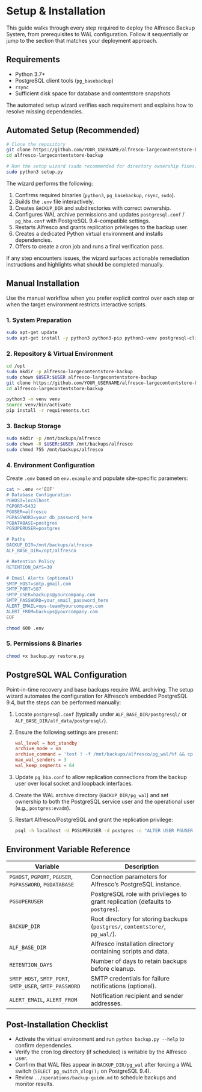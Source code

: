 # Setup & Installation

This guide walks through every step required to deploy the Alfresco Backup System, from prerequisites to WAL configuration. Follow it sequentially or jump to the section that matches your deployment approach.

## Requirements

- Python 3.7+
- PostgreSQL client tools (`pg_basebackup`)
- `rsync`
- Sufficient disk space for database and contentstore snapshots

The automated setup wizard verifies each requirement and explains how to resolve missing dependencies.

## Automated Setup (Recommended)

```bash
# Clone the repository
git clone https://github.com/YOUR_USERNAME/alfresco-largecontentstore-backup.git
cd alfresco-largecontentstore-backup

# Run the setup wizard (sudo recommended for directory ownership fixes)
sudo python3 setup.py
```

The wizard performs the following:

1. Confirms required binaries (`python3`, `pg_basebackup`, `rsync`, `sudo`).
2. Builds the `.env` file interactively.
3. Creates `BACKUP_DIR` and subdirectories with correct ownership.
4. Configures WAL archive permissions and updates `postgresql.conf` / `pg_hba.conf` with PostgreSQL 9.4–compatible settings.
5. Restarts Alfresco and grants replication privileges to the backup user.
6. Creates a dedicated Python virtual environment and installs dependencies.
7. Offers to create a cron job and runs a final verification pass.

If any step encounters issues, the wizard surfaces actionable remediation instructions and highlights what should be completed manually.

## Manual Installation

Use the manual workflow when you prefer explicit control over each step or when the target environment restricts interactive scripts.

### 1. System Preparation

```bash
sudo apt-get update
sudo apt-get install -y python3 python3-pip python3-venv postgresql-client rsync
```

### 2. Repository & Virtual Environment

```bash
cd /opt
sudo mkdir -p alfresco-largecontentstore-backup
sudo chown $USER:$USER alfresco-largecontentstore-backup
git clone https://github.com/YOUR_USERNAME/alfresco-largecontentstore-backup.git
cd alfresco-largecontentstore-backup

python3 -m venv venv
source venv/bin/activate
pip install -r requirements.txt
```

### 3. Backup Storage

```bash
sudo mkdir -p /mnt/backups/alfresco
sudo chown -R $USER:$USER /mnt/backups/alfresco
sudo chmod 755 /mnt/backups/alfresco
```

### 4. Environment Configuration

Create `.env` based on `env.example` and populate site-specific parameters:

```bash
cat > .env <<'EOF'
# Database Configuration
PGHOST=localhost
PGPORT=5432
PGUSER=alfresco
PGPASSWORD=your_db_password_here
PGDATABASE=postgres
PGSUPERUSER=postgres

# Paths
BACKUP_DIR=/mnt/backups/alfresco
ALF_BASE_DIR=/opt/alfresco

# Retention Policy
RETENTION_DAYS=30

# Email Alerts (optional)
SMTP_HOST=smtp.gmail.com
SMTP_PORT=587
SMTP_USER=backups@yourcompany.com
SMTP_PASSWORD=your_email_password_here
ALERT_EMAIL=ops-team@yourcompany.com
ALERT_FROM=backups@yourcompany.com
EOF

chmod 600 .env
```

### 5. Permissions & Binaries

```bash
chmod +x backup.py restore.py
```

## PostgreSQL WAL Configuration

Point-in-time recovery and base backups require WAL archiving. The setup wizard automates the configuration for Alfresco’s embedded PostgreSQL 9.4, but the steps can be performed manually:

1. Locate `postgresql.conf` (typically under `ALF_BASE_DIR/postgresql/` or `ALF_BASE_DIR/alf_data/postgresql/`).
2. Ensure the following settings are present:

   ```conf
   wal_level = hot_standby
   archive_mode = on
   archive_command = 'test ! -f /mnt/backups/alfresco/pg_wal/%f && cp %p /mnt/backups/alfresco/pg_wal/%f'
   max_wal_senders = 3
   wal_keep_segments = 64
   ```

3. Update `pg_hba.conf` to allow replication connections from the backup user over local socket and loopback interfaces.
4. Create the WAL archive directory (`BACKUP_DIR/pg_wal`) and set ownership to both the PostgreSQL service user and the operational user (e.g., `postgres:evadm`).
5. Restart Alfresco/PostgreSQL and grant the replication privilege:

   ```bash
   psql -h localhost -U PGSUPERUSER -d postgres -c "ALTER USER PGUSER REPLICATION;"
   ```

## Environment Variable Reference

| Variable | Description |
| --- | --- |
| `PGHOST`, `PGPORT`, `PGUSER`, `PGPASSWORD`, `PGDATABASE` | Connection parameters for Alfresco’s PostgreSQL instance. |
| `PGSUPERUSER` | PostgreSQL role with privileges to grant replication (defaults to `postgres`). |
| `BACKUP_DIR` | Root directory for storing backups (`postgres/`, `contentstore/`, `pg_wal/`). |
| `ALF_BASE_DIR` | Alfresco installation directory containing scripts and data. |
| `RETENTION_DAYS` | Number of days to retain backups before cleanup. |
| `SMTP_HOST`, `SMTP_PORT`, `SMTP_USER`, `SMTP_PASSWORD` | SMTP credentials for failure notifications (optional). |
| `ALERT_EMAIL`, `ALERT_FROM` | Notification recipient and sender addresses. |

## Post-Installation Checklist

- Activate the virtual environment and run `python backup.py --help` to confirm dependencies.
- Verify the cron log directory (if scheduled) is writable by the Alfresco user.
- Confirm that WAL files appear in `BACKUP_DIR/pg_wal` after forcing a WAL switch (`SELECT pg_switch_xlog();` on PostgreSQL 9.4).
- Review `../operations/backup-guide.md` to schedule backups and monitor results.
